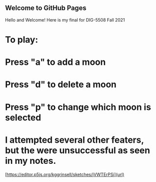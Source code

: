## Welcome to GitHub Pages

Hello and Welcome! Here is my final for DIG-5508 Fall 2021




# To play:
# Press "a" to add a moon
# Press "d" to delete a moon
# Press "p" to change which moon is selected
# I attempted several other featers, but the were unsuccessful as seen in my notes.

[https://editor.p5js.org/kggrinsell/sketches/jVWTErPSi](url)

